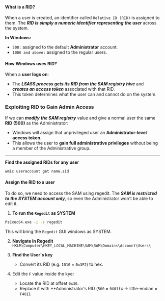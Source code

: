 #### What is a RID?
When a user is created, an identifier called `Relative ID (RID)` is assigned to them. The ***RID is simply a numeric identifier representing the user*** across the system. 

**In Windows:**
- `500:` assigned to the default **Administrator** account.
- `1000 and above:` assigned to the regular users.

#### How Windows uses RID?
When a **user logs on**:
- The ***LSASS process gets its RID from the SAM registry hive*** and ***creates an access token*** associated with that RID. 
- This token determines what the user can and cannot do on the system.

### Exploiting RID to Gain Admin Access
If we can ***modify the SAM registry*** value and give a normal user the same **RID (500)** as the Administrator:
- Windows will assign that unprivileged user an **Administrator-level access token**.
- This allows the user to **gain full administrative privileges** without being a member of the Administrative group.

---

**Find the assigned RIDs for any user**
```cmd
wmic useraccount get name,sid
```

#### Assign the RID to a user
To do so, we need to access the SAM using regedit. The ***SAM is restricted to the SYSTEM account only***, so even the Administrator won't be able to edit it.

1. **To run the `Regedit` as SYSTEM**
```cmd
PsExec64.exe -i -s regedit
```

This will bring the `Regedit` GUI windows as SYSTEM.

2. **Navigate in Regedit**
`HKLM\Computer\HKEY_LOCAL_MACHINE\SAM\SAM\Domains\Account\Users\`

3. **Find the User's key**
	- Convert its RID (e.g. `1010` = `0x3F2`) to hex.

4. Edit the `F` value inside the kye:
	- Locate the RID at offset `0x30`.
	- Replace it with **Administrator's RID (`500` = `0X01f4` -> little-endian = `F401`).


